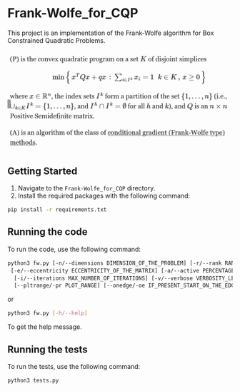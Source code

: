 # Frank-Wolfe_for_CQP

This project is an implementation of the Frank-Wolfe algorithm for Box Constrained Quadratic Problems.

![Problem](./problem_description.png "Problem description")

## Getting Started

1. Navigate to the `Frank-Wolfe_for_CQP` directory.
2. Install the required packages with the following command:
```bash
pip install -r requirements.txt
```

## Running the code

To run the code, use the following command:
```bash
python3 fw.py [-n/--dimensions DIMENSION_OF_THE_PROBLEM] [-r/--rank RANK_OF_THE_MATRIX]
 [-e/--eccentricity ECCENTRICITY_OF_THE_MATRIX] [-a/--active PERCENTAGE_OF_ACTIVE_CONSTRAINTS]
  [-i/--iterations MAX_NUMBER_OF_ITERATIONS] [-v/--verbose VERBOSITY_LEVEL] [-p/--plot] [--directory/-d DIRECTORY_PATH]
  [--pltrange/-pr PLOT_RANGE] [--onedge/-oe IF_PRESENT_START_ON_THE_EDGE] [--help/-h]
```
or 
```bash
python3 fw.py [-h/--help]
```
To get the help message.

## Running the tests

To run the tests, use the following command:
```bash
python3 tests.py
```
